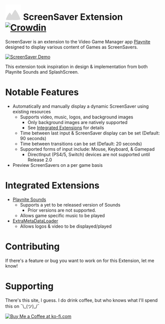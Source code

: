 # <img src="https://github.com/cnapolit/ScreenSaver/blob/main/.github/icon.png" width="50"> ScreenSaver Extension [![Crowdin](https://badges.crowdin.net/screensaver/localized.svg)](https://crowdin.com)
ScreenSaver is an extension to the Video Game Manager app <a href="https://github.com/JosefNemec/Playnite">Playnite</a>
designed to display various content of Games as ScreenSavers. 

[![ScreenSaver Demo](https://img.youtube.com/vi/uFgXJ1UMQro/0.jpg)](https://www.youtube.com/watch?v=uFgXJ1UMQro)

This extension took inspiration in design & implementation from both Playnite Sounds and SplashScreen.
# Notable Features
* Automatically and manually display a dynamic ScreenSaver using existing resources
  - Supports video, music, logos, and background images
    - Only background images are natively supported
    - See <a href="https://github.com/cnapolit/ScreenSaver#integrated-extensions">Integrated Extensions</a> for details
  - Time between last input & ScreenSaver display can be set (Default: 90 seconds)
  - Time between transitions can be set (Default: 20 seconds)
  - Supported forms of input include: Mouse, Keyboard, & Gamepad
    - DirectInput (PS4/5, Switch) devices are not supported until Release 2.0
* Preview ScreenSavers on a per game basis
# Integrated Extensions
* <a href="https://github.com/joyrider3774/PlayniteSound">Playnite Sounds</a>
  - Supports a yet to be released version of Sounds
    - Prior versions are not supported.
  - Allows game specific music to be played
* <a href="https://github.com/darklinkpower/PlayniteExtensionsCollection">ExtraMetaDataLoader</a>
  - Allows logos & video to be displayed/played
# Contributing
If there's a feature or bug you want to work on for this Extension, let me know!
# Supporting
There's this site, I guess. I do drink coffee, but who knows what I'll spend this on ¯\\\_(ツ)\_/¯

<a href='https://ko-fi.com/justrollinc' target='_blank'><img height='36' style='border:0px;height:36px;' src='https://cdn.ko-fi.com/cdn/kofi2.png?v=3' border='0' alt='Buy Me a Coffee at ko-fi.com' /></a>
